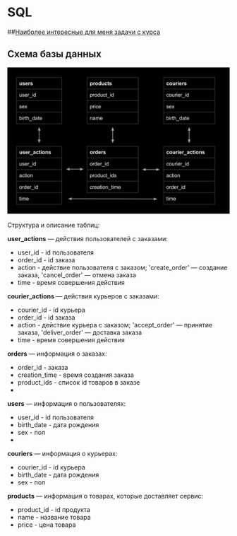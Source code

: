 # SQL
##[Наиболее интересные для меня задачи с курса](https://github.com/tyoshkin/SQL/blob/main/karpov.courses%20SQL)
## Схема базы данных
![Схема базы данных](https://github.com/tyoshkin/SQL/blob/main/db.jpg)

Структура и описание таблиц:

**user_actions** — действия пользователей с заказами:
- user_id -	id пользователя
- order_id	-	id заказа
- action -	действие пользователя с заказом; 'create_order' — создание заказа, 'cancel_order' — отмена заказа
- time	- время совершения действия

**courier_actions** — действия курьеров с заказами:
- courier_id -	id курьера
- order_id	-	id заказа
- action	- действие курьера с заказом; 'accept_order' — принятие заказа, 'deliver_order' — доставка заказа
- time	- время совершения действия

**orders** — информация о заказах:
- order_id	- заказа 
- creation_time	-	время создания заказа
- product_ids	-	список id товаров в заказе
- 
**users** — информация о пользователях:
- user_id  - 	id пользователя
- birth_date -	дата рождения
- sex -	пол
- 
**couriers** — информация о курьерах:
- courier_id 	- 	id курьера
- birth_date 	-	дата рождения
- sex -	пол

**products** — информация о товарах, которые доставляет сервис:
- product_id -	id продукта
- name 	- название товара
- price -	цена товара
